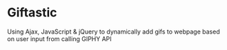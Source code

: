 # Giftastic
Using Ajax, JavaScript &amp; jQuery to dynamically add gifs to webpage based on user input from calling GIPHY API
